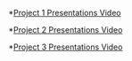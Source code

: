 *[Project 1 Presentations Video](https://zoom.us/rec/share/R2xgK5KTNIzD0cCW0HwEf2UEDBnEQzLriQIomBBRF7No33Zk__4m-lSoGg7FVe1h.h-irFaNxQYJY26gG?startTime=1609889850000)

*[Project 2 Presentations Video](https://zoom.us/rec/share/my2VnY-2fYvh8xzirEOtutKp6DDz4MSKmNwUAIic06c9baL0oGCJOPpjzOWG9H7r.c9dGfb5OYDFcxxQ3?startTime=1616538893000)

*[Project 3 Presentations Video](https://zoom.us/rec/share/3DzwuUulttz8N7Oid2WfohUR3d6H-TIP8He449qupFdFE8ltcBxK1ACtYJUghtAT.X3ghD0dWh8LEtM5G?startTime=1619562657000)
